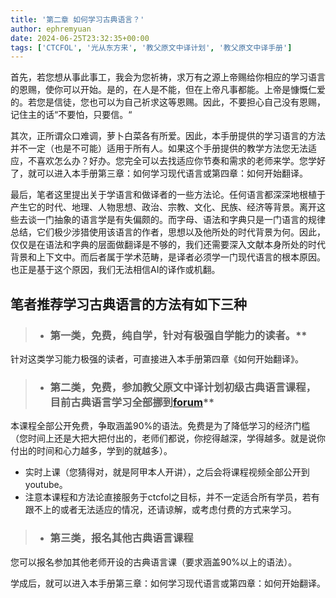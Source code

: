 ```yaml
---
title: '第二章 如何学习古典语言？'
author: ephremyuan
date: 2024-06-25T23:32:35+00:00
tags: ['CTCFOL', '光从东方来', '教父原文中译计划', '教父原文中译手册']
---
```


首先，若您想从事此事工，我会为您祈祷，求万有之源上帝赐给你相应的学习语言的恩赐，使你可以开始。是的，在人是不能，但在上帝凡事都能。上帝是慷慨仁爱的。若您是信徒，您也可以为自己祈求这等恩赐。因此，不要担心自己没有恩赐，记住主的话“不要怕，只要信。“

其次，正所谓众口难调，萝卜白菜各有所爱。因此，本手册提供的学习语言的方法并不一定（也是不可能）适用于所有人。如果这个手册提供的教学方法您无法适应，不喜欢怎么办？好办。您完全可以去找适应你节奏和需求的老师来学。您学好了，就可以进入本手册第三章：如何学习现代语言或第四章：如何开始翻译。

最后，笔者这里提出关于学语言和做译者的一些方法论。任何语言都深深地根植于产生它的时代、地理、人物思想、政治、宗教、文化、民族、经济等背景。离开这些去谈一门抽象的语言学是有失偏颇的。而字母、语法和字典只是一门语言的规律总结，它们极少涉猎使用该语言的作者，思想以及他所处的时代背景为何。因此，仅仅是在语法和字典的层面做翻译是不够的，我们还需要深入文献本身所处的时代背景和上下文中。而后者属于学术范畴，是译者必须学一门现代语言的根本原因。也正是基于这个原因，我们无法相信AI的译作或机翻。

## 笔者推荐学习古典语言的方法有如下三种

> - ### 第一类，免费，纯自学，针对有极强自学能力的读者。**

针对这类学习能力极强的读者，可直接进入本手册第四章《如何开始翻译》。

> - ### 第二类，免费，参加教父原文中译计划初级古典语言课程，目前古典语言学习全部挪到[forum](https://forum.ctcfol.org/)**

本课程全部公开免费，争取涵盖90%的语法。免费是为了降低学习的经济门槛（您时间上还是大把大把付出的，老师们都说，你挖得越深，学得越多。就是说你付出的时间和心力越多，学到的就越多）。

 - 实时上课（您猜得对，就是阿甲本人开讲），之后会将课程视频全部公开到youtube。
 - 注意本课程和方法论直接服务于ctcfol之目标，并不一定适合所有学员，若有跟不上的或者无法适应的情况，还请谅解，或考虑付费的方式来学习。

> - ### 第三类，报名其他古典语言课程

您可以报名参加其他老师开设的古典语言课（要求涵盖90%以上的语法）。

学成后，就可以进入本手册第三章：如何学习现代语言或第四章：如何开始翻译。
